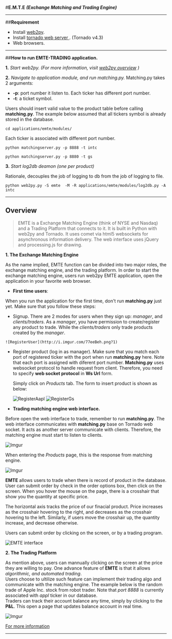 

#**E.M.T.E** 
__*(Exchange Matching and Trading Engine)*__
- - -

##**Requirement**
 - Install [web2py](http://www.web2py.com/).
 - Install [tornado web server ](http://www.tornadoweb.org/en/stable/). (Tornado v4.3)
 -  Web browsers.

---

##**How to run EMTE-TRADING application.**

**1.** *Start web2py. (For more information, visit [web2py overview](http://web2py.com/books/default/chapter/29/03/overview) )*

**2.** *Navigate to application module, and run matching.py.*
  Matching.py takes 2 arguments:
  * **-p**:  port number it listen to. Each ticker has different port number.
  *  **-t**: a ticket symbol. 
	
  Users should insert valid value to the product table before calling **matching.py**.
  The example below assumed that all tickers symbol is already stored in the database. 
 
  ```
  cd applications/emte/modules/
  ```
		
  Each ticker is associated with different port number. 
		
  ```
  python matchingserver.py -p 8888 -t intc
  ```
  ```
  python matchingserver.py -p 8880 -t gs
  ```

**3.** *Start  log2db deamon (one per product)*

  Rationale, decouples the job of logging to db from the job of logging to file.
  

  ```
  python web2py.py -S emte  -M -R applications/emte/modules/log2db.py -A intc
  ```
- - -

##  **Overview**
  > EMTE is a Exchange Matching Engine (think of NYSE and Nasdaq) and a Trading Platform that connects to it. It is built in Python with web2py and Tornado. It uses comet via html5 websockets for asynchronous information delivery. The web interface uses jQuery and processing.js for drawing.
  
**1. The Exchange Matching Engine** 
 
 As the name implied, EMTE function can be divided into two major roles, the exchange  matching engine, and the trading platform. In order to start the exchange matching engine, users run web2py EMTE application, open the application in your favorite web browser.
 
 * **First time users**:
     
 When you run the application for the first time, don't run **matching.py** just yet. Make sure that you follow these steps:

   *  Signup. There are 2 modes for users when they sign up: *manager*, and *clients/traders*. As a *manager*, you have permission to create/register any product to trade. While the *clients/traders* only trade products created by the *manager*.

    ![RegisterUser](http://i.imgur.com/77eeBeh.png?1)


   * Register product (log in as manager). Make sure that you match each port of registered ticker with the port when run **matching.py** here. Note that each port is assigned with diferent port number. **Matching.py** uses websocket protocol to handle request from client. Therefore, you need to specify **web socket protocol** in **Ws Url** form.

     Simply click on  *Products* tab. The form to insert product is shown as below: 

     ![RegisterAapl](http://i.imgur.com/rxRBrUH.png?1)      ![RegisterGs](http://i.imgur.com/vNjesGH.png?1)


 * **Trading matching engine web interface.** 
 
 Before open the web interface  to trade, remember to run **matching.py**. The web interface communicates with **matching.py** base on Tornado web socket. It acts as another server communicate with clients. Therefore, the matching engine must start to listen to clients.

 ![Imgur](http://i.imgur.com/djIePYN.png?1)

 When entering the *Products* page, this is the response from matching engine. 

 ![Imgur](http://i.imgur.com/QZptWt6.png?1)

 **EMTE** allows users to trade when there is record of product in the database.  
 User can submit order by check in the order options box, then click on the screen. When you hover the mouse on the page, there is a crosshair that show you the quantity at specific price.

 The horizontal axis tracks the price of our finacial product. Price increases as the crosshair hovering to the right, and decreases as the crosshair hovering to the left. Similarly, if users move the crosshair up, the quantity increase, and decrease otherwise.

 Users can submit order by clicking on the screen, or by a trading program. 
  
  ![EMTE interface](http://i.imgur.com/3PBoBuF.png?1)


**2. The Trading Platform** 

 As mention above, users can mannually clicking on the screen at the price they are willing to pay. One advance feature of **EMTE** is that it allows *algorithmic, and automated trading*.  
 Users choose to ultilize such feature can implement their trading algo and communicate with the matching engine. The example below is the random trade of Apple Inc. stock from robot trader. Note that *port 8888* is currently associated with *appl* ticker in our database.  
 Traders can track their account balance any time, simply by clicking to the **P&L**. This open a page that updates balance account in real time. 

 ![Imgur](http://i.imgur.com/uOzKZvF.png?1)

 [For more information](https://vimeo.com/18282084)


- - - 


